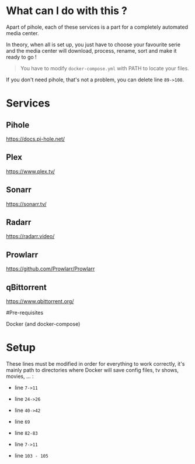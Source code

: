 # What can I do with this ?

Apart of pihole, each of these services is a part for a completely automated media center. 

In theory, when all is set up, you just have to choose your favourite serie and the media center will download, process, rename, sort and make it ready to go !

> You have to modify `docker-compose.yml` with PATH to locate your files.

If you don't need pihole, that's not a problem, you can delete line `89->108`.

# Services
## Pihole
https://docs.pi-hole.net/
## Plex
https://www.plex.tv/
## Sonarr
https://sonarr.tv/
## Radarr
https://radarr.video/
## Prowlarr
https://github.com/Prowlarr/Prowlarr
## qBittorrent
https://www.qbittorrent.org/


#Pre-requisites


Docker (and docker-compose)



# Setup

These lines must be modified in order for everything to work correctly, it's mainly path to directories where Docker will save config files, tv shows, movies, ... :

- line `7->11`

- line `24->26`

- line `40->42`

- line `69`

- line `82-83`

- line `7->11`

- line `103 - 105`
